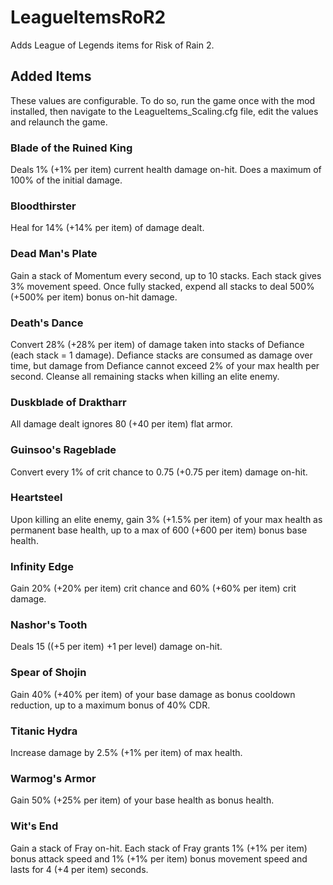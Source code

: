 # LeagueItemsRoR2
Adds League of Legends items for Risk of Rain 2.

## Added Items
These values are configurable. To do so, run the game once with the mod installed, then navigate to the LeagueItems_Scaling.cfg file, edit the values and relaunch the game.

### Blade of the Ruined King
Deals 1% (+1% per item) current health damage on-hit. Does a maximum of 100% of the initial damage.
### Bloodthirster
Heal for 14% (+14% per item) of damage dealt.
### Dead Man's Plate
Gain a stack of Momentum every second, up to 10 stacks. Each stack gives 3% movement speed.
Once fully stacked, expend all stacks to deal 500% (+500% per item) bonus on-hit damage.
### Death's Dance
Convert 28% (+28% per item) of damage taken into stacks of Defiance (each stack = 1 damage).
Defiance stacks are consumed as damage over time, but damage from Defiance cannot exceed 2% of your max health per second.
Cleanse all remaining stacks when killing an elite enemy.
### Duskblade of Draktharr
All damage dealt ignores 80 (+40 per item) flat armor.
### Guinsoo's Rageblade
Convert every 1% of crit chance to 0.75 (+0.75 per item) damage on-hit.
### Heartsteel
Upon killing an elite enemy, gain 3% (+1.5% per item) of your max health as permanent base health, up to a max of 600 (+600 per item) bonus base health.
### Infinity Edge
Gain 20% (+20% per item) crit chance and 60% (+60% per item) crit damage.
### Nashor's Tooth
Deals 15 ((+5 per item) +1 per level) damage on-hit.
### Spear of Shojin
Gain 40% (+40% per item) of your base damage as bonus cooldown reduction, up to a maximum bonus of 40% CDR.
### Titanic Hydra
Increase damage by 2.5% (+1% per item) of max health.
### Warmog's Armor
Gain 50% (+25% per item) of your base health as bonus health.
### Wit's End
Gain a stack of Fray on-hit. Each stack of Fray grants 1% (+1% per item) bonus attack speed and 1% (+1% per item) bonus movement speed and lasts for 4 (+4 per item) seconds.
